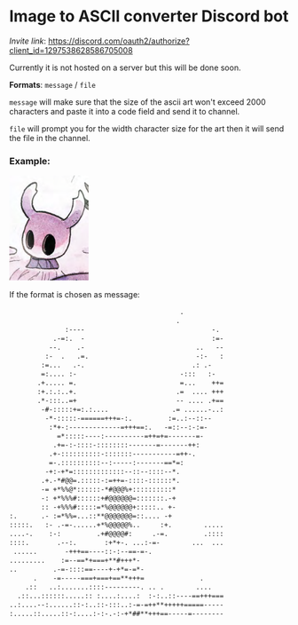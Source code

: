 # Image to ASCII converter Discord bot

*Invite link*: https://discord.com/oauth2/authorize?client_id=1297538628586705008

Currently it is not hosted on a server but this will be done soon.

**Formats**: `message` / `file`

`message` will make sure that the size of the ascii art won't exceed 2000 characters and paste it into a code field and send it to channel.

`file` will prompt you for the width character size for the art then it will send the file in the channel.

### Example:

![knight](example_knight.png)

If the format is chosen as message:

```
                                           .          
                                          .           
              :----                                -. 
           .-=:.  -                                :=-
          --.    .-                            ..   --
         :-  .   .=.                           -:-   :
        :=...   .-.                           .: .-   
        =:.... :-                          -:::   :-  
       .+..... =.                          =...    ++=
       :+.:.:..+.                         .=  .... +++
       .*-:::..=+                         -- .... .+==
        -#-:::::+=:.:....                .= ......-..:
         -*-:::::-======+++=-:.         :=..:--::--   
          :*+-:-------------=+++==:.   -=::--:-:=-    
            =*:::::----:----------=++=+=-------=-     
           .+=-:-::::-::::::::-------=-------++:      
          .+-::::::::::-:::::::-----------=++-.       
          =-.::::::::::--:-----:-------==*=:          
         -+:-+*=:::::::::::::--::--::::--*.           
        .+.-*#@@=.:::::-:=++=-::::-::::::*.           
        -= +*%%@*::::::-*#@@@%+::::::::::*            
        -: +*%%%#::::::+#@@@@@@=:::::::.-+            
        :: -+%%%#:::::=*%@@@@@@+:::::.. +-            
:.      .- :=*%%=...::**@@@@@@@=::.... -+             
:::::.   :- .-=-......+*%@@@@@%..     :+.        .....
....-.    :-:         .+#@@@@#:     .-=.         .::::
::::.       .--:.       :+*+-. ...:-=-        ...  ...
 ......       -+++==----::-:--==-=-.                  
.........    :=--==*+===+**#+++*-                     
..         .-=-::::==----+-+*=-=*-                    
      .    -=-----===+===+==**+++=              .     
    .::   ..:.......::::---------. .. .        ....   
  .::...::::::.....:: :....:....:  :-:..::----==+++===
..:....--:......::-:..::-:::..:-=-=++**+++++=====-----
:.....::.....::-:....:-:-.-:-+*##**+++==-----=--------
```